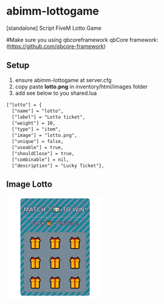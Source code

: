 # abimm-lottogame
[standalone] Script FiveM Lotto Game 

#Make sure you using qbcoreframework
qbCore framework:  (https://github.com/qbcore-framework)

## Setup
1. ensure abimm-lottogame at server.cfg
2. copy paste **lotto.png** in inventory/html/images folder
3. add see below to you shared.lua


```
["lotto"] = {
  ["name"] = "lotto",
  ["label"] = "Lotto ticket",
  ["weight"] = 10,
  ["type"] = "item", 
  ["image"] = "lotto.png",
  ["unique"] = false, 
  ["useable"] = true, 
  ["shouldClose"] = true,  
  ["combinable"] = nil,  
  ["description"] = "Lucky Ticket"},
 ```
 
## Image Lotto

![alt text](https://github.com/abimmxd/abimm-lottogame/blob/main/lotto.png)

